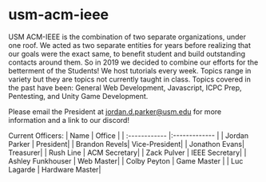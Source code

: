 # usm-acm-ieee

USM ACM-IEEE is the combination of two separate organizations, under one roof. We acted as two separate entities for years before 
realizing that our goals were the exact same, to benefit student and build outstanding contacts around them. So in 2019 we decided to 
combine our efforts for the betterment of the Students! We host tutorials every week. Topics range in variety but they are topics not 
currently taught in class. Topics covered in the past have been: General Web Development, Javascript, ICPC Prep, Pentesting, and Unity 
Game Development.


Please email the President at [jordan.d.parker@usm.edu](jordan.d.parker@usm.edu) for more information and a link to our discord!


Current Officers:
| Name          | Office        |
| :------------ |:------------- |
| Jordan Parker | President|
| Brandon Revels| Vice-President|
| Jonathon Evans| Treasurer|
| Rush Line     | ACM Secretary|
| Zack Pulver   | IEEE Secretary|
| Ashley Funkhouser | Web Master|
| Colby Peyton  | Game Master |
| Luc Lagarde | Hardware Master|
